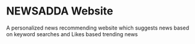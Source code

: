 # NEWSADDA Website
 A personalized news recommending website which suggests
news based on keyword searches and Likes based trending
news
